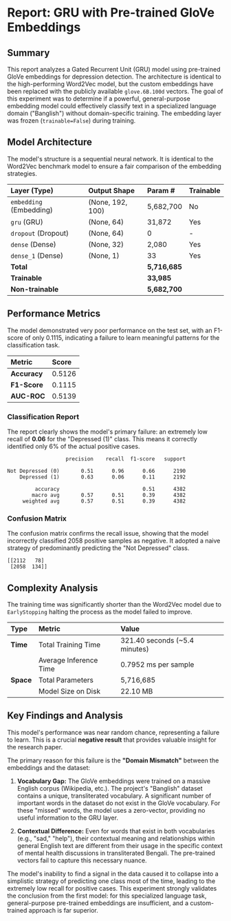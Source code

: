 # Report: GRU with Pre-trained GloVe Embeddings

## Summary

This report analyzes a Gated Recurrent Unit (GRU) model using pre-trained GloVe embeddings for depression detection. The architecture is identical to the high-performing Word2Vec model, but the custom embeddings have been replaced with the publicly available `glove.6B.100d` vectors. The goal of this experiment was to determine if a powerful, general-purpose embedding model could effectively classify text in a specialized language domain ("Banglish") without domain-specific training. The embedding layer was frozen (`trainable=False`) during training.

## Model Architecture

The model's structure is a sequential neural network. It is identical to the Word2Vec benchmark model to ensure a fair comparison of the embedding strategies.

| Layer (Type) | Output Shape | Param # | Trainable |
| :--- | :--- | :--- | :--- |
| `embedding` (Embedding) | (None, 192, 100) | 5,682,700 | No |
| `gru` (GRU) | (None, 64) | 31,872 | Yes |
| `dropout` (Dropout) | (None, 64) | 0 | - |
| `dense` (Dense) | (None, 32) | 2,080 | Yes |
| `dense_1` (Dense) | (None, 1) | 33 | Yes |
| **Total** | | **5,716,685** | |
| **Trainable** | | **33,985** | |
| **Non-trainable**| | **5,682,700** | |

## Performance Metrics

The model demonstrated very poor performance on the test set, with an F1-score of only 0.1115, indicating a failure to learn meaningful patterns for the classification task.

| Metric | Score |
| :--- | :--- |
| **Accuracy** | 0.5126 |
| **F1-Score** | 0.1115 |
| **AUC-ROC** | 0.5139 |

### Classification Report

The report clearly shows the model's primary failure: an extremely low recall of **0.06** for the "Depressed (1)" class. This means it correctly identified only 6% of the actual positive cases.

```
                   precision    recall  f1-score   support

Not Depressed (0)       0.51      0.96      0.66      2190
    Depressed (1)       0.63      0.06      0.11      2192

         accuracy                           0.51      4382
        macro avg       0.57      0.51      0.39      4382
     weighted avg       0.57      0.51      0.39      4382
```

### Confusion Matrix

The confusion matrix confirms the recall issue, showing that the model incorrectly classified 2058 positive samples as negative. It adopted a naive strategy of predominantly predicting the "Not Depressed" class.

```
[[2112   78]
 [2058  134]]
```

## Complexity Analysis

The training time was significantly shorter than the Word2Vec model due to `EarlyStopping` halting the process as the model failed to improve.

| Type | Metric | Value |
| :--- | :--- | :--- |
| **Time** | Total Training Time | 321.40 seconds (~5.4 minutes) |
| | Average Inference Time | 0.7952 ms per sample |
| **Space**| Total Parameters | 5,716,685 |
| | Model Size on Disk | 22.10 MB |

## Key Findings and Analysis

This model's performance was near random chance, representing a failure to learn. This is a crucial **negative result** that provides valuable insight for the research paper.

The primary reason for this failure is the **"Domain Mismatch"** between the embeddings and the dataset:

1.  **Vocabulary Gap:** The GloVe embeddings were trained on a massive English corpus (Wikipedia, etc.). The project's "Banglish" dataset contains a unique, transliterated vocabulary. A significant number of important words in the dataset do not exist in the GloVe vocabulary. For these "missed" words, the model uses a zero-vector, providing no useful information to the GRU layer.

2.  **Contextual Difference:** Even for words that exist in both vocabularies (e.g., "sad," "help"), their contextual meaning and relationships within general English text are different from their usage in the specific context of mental health discussions in transliterated Bengali. The pre-trained vectors fail to capture this necessary nuance.

The model's inability to find a signal in the data caused it to collapse into a simplistic strategy of predicting one class most of the time, leading to the extremely low recall for positive cases. This experiment strongly validates the conclusion from the first model: for this specialized language task, general-purpose pre-trained embeddings are insufficient, and a custom-trained approach is far superior.